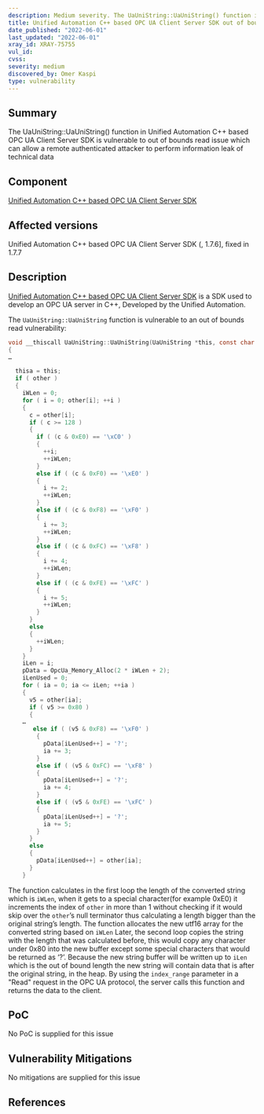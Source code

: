 ```yaml
---
description: Medium severity. The UaUniString::UaUniString() function in Unified Automation C++ based OPC UA Client Server SDK is vulnerable to out of bounds read issue which can allow a remote authenticated attacker to perform information leak of technical data
title: Unified Automation C++ based OPC UA Client Server SDK out of bounds read
date_published: "2022-06-01"
last_updated: "2022-06-01"
xray_id: XRAY-75755
vul_id:
cvss:
severity: medium
discovered_by: Omer Kaspi
type: vulnerability
---
```

## Summary
The UaUniString::UaUniString() function in Unified Automation C++ based OPC UA Client Server SDK is vulnerable to out of bounds read issue which can allow a remote authenticated attacker to perform information leak of technical data

## Component

[Unified Automation C++ based OPC UA Client Server SDK](https://www.unified-automation.com/products/server-sdk/c-ua-server-sdk.html)
​

## Affected versions

Unified Automation C++ based OPC UA Client Server SDK (, 1.7.6], fixed in 1.7.7
​
## Description

[Unified Automation C++ based OPC UA Client Server SDK](https://www.unified-automation.com/products/server-sdk/c-ua-server-sdk.html) is a SDK used to develop an OPC UA server in C++, Developed by the Unified Automation.

The `UaUniString::UaUniString` function is vulnerable to an out of bounds read vulnerability:
```c
void __thiscall UaUniString::UaUniString(UaUniString *this, const char *other)
{
…

  thisa = this;
  if ( other )
  {
    iWLen = 0;
    for ( i = 0; other[i]; ++i )
    {
      c = other[i];
      if ( c >= 128 )
      {
        if ( (c & 0xE0) == '\xC0' )
        {
          ++i;
          ++iWLen;
        }
        else if ( (c & 0xF0) == '\xE0' )
        {
          i += 2;
          ++iWLen;
        }
        else if ( (c & 0xF8) == '\xF0' )
        {
          i += 3;
          ++iWLen;
        }
        else if ( (c & 0xFC) == '\xF8' )
        {
          i += 4;
          ++iWLen;
        }
        else if ( (c & 0xFE) == '\xFC' )
        {
          i += 5;
          ++iWLen;
        }
      }
      else
      {
        ++iWLen;
      }
    }
    iLen = i;
    pData = OpcUa_Memory_Alloc(2 * iWLen + 2);
    iLenUsed = 0;
    for ( ia = 0; ia <= iLen; ++ia )
    {
      v5 = other[ia];
      if ( v5 >= 0x80 )
      {
	…
       else if ( (v5 & 0xF8) == '\xF0' )
        {
          pData[iLenUsed++] = '?';
          ia += 3;
        }
        else if ( (v5 & 0xFC) == '\xF8' )
        {
          pData[iLenUsed++] = '?';
          ia += 4;
        }
        else if ( (v5 & 0xFE) == '\xFC' )
        {
          pData[iLenUsed++] = '?';
          ia += 5;
        }
      }
      else
      {
        pData[iLenUsed++] = other[ia];
      }
    }


```
The function calculates in the first loop the length of the converted string which is `iWLen`, when it gets to a special character(for example 0xE0) it increments the index of `other` in more than 1 without checking if it would skip over the `other`’s null terminator thus calculating a length bigger than the original string’s length.
The function allocates the new utf16 array for the converted string based on `iWLen`
Later, the second loop copies the string with the length that was calculated before, this would copy any character under 0x80 into the new buffer except some special characters that would be returned as ‘?’.
Because the new string buffer will be written up to `iLen` which is the out of bound length the new string will contain data that is after the original string, in the heap.
By using the `index_range` parameter in a "Read" request in the OPC UA protocol, the server calls this function and returns the data to the client.


## PoC

No PoC is supplied for this issue
​

## Vulnerability Mitigations


No mitigations are supplied for this issue


## References

